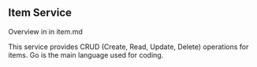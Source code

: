 ## Item Service

Overview in in item.md

This service provides CRUD (Create, Read, Update, Delete) operations for items. Go is the main language used for coding.
